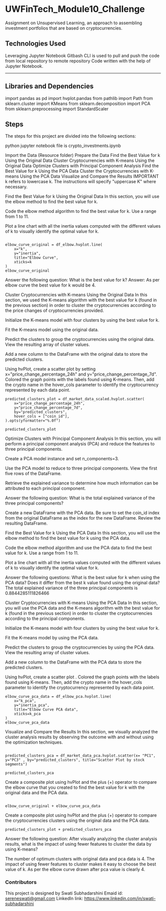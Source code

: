 # UWFinTech_Module10_Challenge
Assignment on Unsupervised Learning, an approach to assembling investment portfolios that are based on cryptocurrencies. 

## Technologies Used

Leveraging Jupyter Notebook
Gitbash CLI is used to pull and push the code from local repository to remote repository
Code written with the help of Jupyter Notebook.

---

## Libraries and Dependencies

import pandas as pd
import hvplot.pandas
from pathlib import Path
from sklearn.cluster import KMeans
from sklearn.decomposition import PCA
from sklearn.preprocessing import StandardScaler

## Steps
The steps for this project are divided into the following sections:

python jupyter notebook file is crypto_investments.ipynb

Import the Data (Resource folder)
Prepare the Data
Find the Best Value for k Using the Original Data
Cluster Cryptocurrencies with K-means Using the Original Data
Optimize Clusters with Principal Component Analysis
Find the Best Value for k Using the PCA Data
Cluster the Cryptocurrencies with K-means Using the PCA Data
Visualize and Compare the Results
IMPORTANT
k refers to lowercase k. The instructions will specify "uppercase K" where necessary.

Find the Best Value for k Using the Original Data
In this section, you will use the elbow method to find the best value for k.

Code the elbow method algorithm to find the best value for k. Use a range from 1 to 11.

Plot a line chart with all the inertia values computed with the different values of k to visually identify the optimal value for k.

```

elbow_curve_original = df_elbow.hvplot.line(
    x="k", 
    y="inertia", 
    title="Elbow Curve", 
    xticks=k
)
elbow_curve_original

```

Answer the following question: What is the best value for k?
Answer: As per elbow curve the best value for k would be 4.


Cluster Cryptocurrencies with K-means Using the Original Data
In this section, we used the K-means algorithm with the best value for k (found in the previous section) in order to cluster the cryptocurrencies according to the price changes of cryptocurrencies provided.

Initialize the K-means model with four clusters by using the best value for k.

Fit the K-means model using the original data.

Predict the clusters to group the cryptocurrencies using the original data. View the resulting array of cluster values.

Add a new column to the DataFrame with the original data to store the predicted clusters.

Using hvPlot, create a scatter plot by setting x="price_change_percentage_24h" and y="price_change_percentage_7d". Colored the graph points with the labels found using K-means. Then, add the crypto name in the hover_cols parameter to identify the cryptocurrency represented by each data point.

```
predicted_clusters_plot = df_market_data_scaled.hvplot.scatter(
    x="price_change_percentage_24h",
    y="price_change_percentage_7d",
    by="predicted_clusters",
    hover_cols = ["coin_id"],
).opts(yformatter="%.0f")

predicted_clusters_plot

```

Optimize Clusters with Principal Component Analysis
In this section, you will perform a principal component analysis (PCA) and reduce the features to three principal components.

Create a PCA model instance and set n_components=3.

Use the PCA model to reduce to three principal components. View the first five rows of the DataFrame.

Retrieve the explained variance to determine how much information can be attributed to each principal component.

Answer the following question: What is the total explained variance of the three principal components?

Create a new DataFrame with the PCA data. Be sure to set the coin_id index from the original DataFrame as the index for the new DataFrame. Review the resulting DataFrame.

Find the Best Value for k Using the PCA Data
In this section, you will use the elbow method to find the best value for k using the PCA data.

Code the elbow method algorithm and use the PCA data to find the best value for k. Use a range from 1 to 11.

Plot a line chart with all the inertia values computed with the different values of k to visually identify the optimal value for k.

Answer the following questions: What is the best value for k when using the PCA data? Does it differ from the best k value found using the original data?
The total explained variance of the three principal components is 0.8844285111826466


Cluster Cryptocurrencies with K-means Using the PCA Data
In this section, you will use the PCA data and the K-means algorithm with the best value for k (found in the previous section) in order to cluster the cryptocurrencies according to the principal components.

Initialize the K-means model with four clusters by using the best value for k.

Fit the K-means model by using the PCA data.

Predict the clusters to group the cryptocurrencies by using the PCA data. View the resulting array of cluster values.

Add a new column to the DataFrame with the PCA data to store the predicted clusters.

Using hvPlot, create a scatter plot . Colored the graph points with the labels found using K-means. Then, add the crypto name in the hover_cols parameter to identify the cryptocurrency represented by each data point.

```
elbow_curve_pca_data = df_elbow_pca.hvplot.line(
    x="k_pca", 
    y="inertia_pca", 
    title="Elbow Curve PCA data", 
    xticks=k_pca
)
elbow_curve_pca_data

```

Visualize and Compare the Results
In this section, we visually analyzed the cluster analysis results by observing the outcome with and without using the optimization techniques.
```

predicted_clusters_pca = df_market_data_pca.hvplot.scatter(x= "PC1", y="PC3" , by="predicted_clusters", title="Scatter Plot by stock segments")

predicted_clusters_pca
```

Create a composite plot using hvPlot and the plus (+) operator to compare the elbow curve that you created to find the best value for k with the original data and the PCA data.

```

elbow_curve_original + elbow_curve_pca_data

```

Create a composite plot using hvPlot and the plus (+) operator to compare the cryptocurrencies clusters using the original data and the PCA data.

```
predicted_clusters_plot + predicted_clusters_pca
```

Answer the following question: After visually analyzing the cluster analysis results, what is the impact of using fewer features to cluster the data by using K-means?

The number of optimum clusters with original data and pca data is 4. The impact of using fewer features to cluster makes it easy to choose the best value of k. As per the elbow curve drawn after pca value is clearly 4.



### Contributors
This project is designed by Swati Subhadarshini 
Emaid id: sereneswati@gmail.com
LinkedIn link: https://www.linkedin.com/in/swati-subhadarshini
